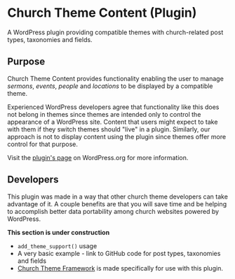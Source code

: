 Church Theme Content (Plugin)
=============================

A WordPress plugin providing compatible themes with church-related post types, taxonomies and fields.

Purpose
-------

Church Theme Content provides functionality enabling the user to manage *sermons*, *events*, *people* and *locations* to be displayed by a compatible theme.

Experienced WordPress developers agree that functionality like this does not belong in themes since themes are intended only to control the appearance of a WordPress site. Content that users might expect to take with them if they switch themes should "live" in a plugin. Similarly, our approach is not to display content using the plugin since themes offer more control for that purpose.

Visit the [plugin's page](http://wordpress.org/plugins/church-theme-content) on WordPress.org for more information.

Developers
----------

This plugin was made in a way that other church theme developers can take advantage of it. A couple benefits are that you will save time and be helping to accomplish better data portability among church websites powered by WordPress.

**This section is under construction**

* ``add_theme_support()`` usage
* A very basic example - link to GitHub code for post types, taxonomies and fields
* [Church Theme Framework](https://github.com/churchthemes/church-theme-content) is made specifically for use with this plugin.
